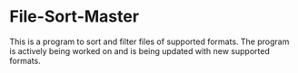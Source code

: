 # File-Sort-Master
This is a program to sort and filter files of supported formats. The program is actively being worked on and is being updated with new supported formats.
